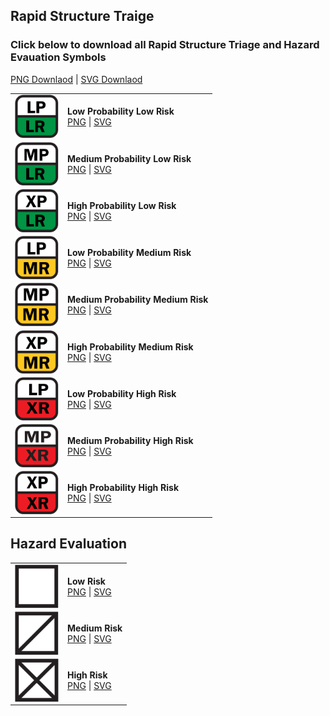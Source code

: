 ## Rapid Structure Traige

### Click below to download all Rapid Structure Triage and Hazard Evauation Symbols<br>
<a href="https://github.com/NAPSG/USR-Symbology/raw/main/Rapid%20Structure%20Triage%20and%20Hazard%20Evaluation/rsthaz_png.zip">PNG Downlaod</a> | <a href="https://github.com/NAPSG/USR-Symbology/raw/main/Rapid%20Structure%20Triage%20and%20Hazard%20Evaluation/rsthaz_svg.zip">SVG Downlaod</a>

|            |                     |
| ---------- | ------------------- | 
| <img src="https://github.com/NAPSG/USR-Symbology/blob/main/Rapid%20Structure%20Triage%20and%20Hazard%20Evaluation/Rapid%20Structure%20Triage/SVGs/USR_RapidStructureTriage_LowProbabilityLowRisk.svg" align="center" width="70px"/> | **Low Probability Low Risk** <br> <a href="https://github.com/NAPSG/USR-Symbology/blob/main/Rapid%20Structure%20Triage%20and%20Hazard%20Evaluation/Rapid%20Structure%20Triage/PNGs/USR_RapidStructureTriage_LowProbabilityLowRisk.png">PNG</a> \| <a href="https://github.com/NAPSG/USR-Symbology/blob/main/Rapid%20Structure%20Triage%20and%20Hazard%20Evaluation/Rapid%20Structure%20Triage/SVGs/USR_RapidStructureTriage_LowProbabilityLowRisk.svg">SVG</a>|
| <img src="https://github.com/NAPSG/USR-Symbology/blob/main/Rapid%20Structure%20Triage%20and%20Hazard%20Evaluation/Rapid%20Structure%20Triage/SVGs/USR_RapidStructureTriage_MediumProbabilityLowRisk.svg" align="center" width="70px"/> | **Medium Probability Low Risk** <br> <a href="https://github.com/NAPSG/USR-Symbology/blob/main/Rapid%20Structure%20Triage%20and%20Hazard%20Evaluation/Rapid%20Structure%20Triage/PNGs/USR_RapidStructureTriage_MediumProbabilityLowRisk.png">PNG</a> \| <a href="https://github.com/NAPSG/USR-Symbology/blob/main/Rapid%20Structure%20Triage%20and%20Hazard%20Evaluation/Rapid%20Structure%20Triage/SVGs/USR_RapidStructureTriage_MediumProbabilityLowRisk.svg">SVG</a>|
| <img src="https://github.com/NAPSG/USR-Symbology/blob/main/Rapid%20Structure%20Triage%20and%20Hazard%20Evaluation/Rapid%20Structure%20Triage/SVGs/USR_RapidStructureTriage_HighProbabilityLowRisk.svg" align="center" width="70px"/> | **High Probability Low Risk** <br> <a href="https://github.com/NAPSG/USR-Symbology/blob/main/Rapid%20Structure%20Triage%20and%20Hazard%20Evaluation/Rapid%20Structure%20Triage/PNGs/USR_RapidStructureTriage_HighProbabilityLowRisk.png">PNG</a> \| <a href="https://github.com/NAPSG/USR-Symbology/blob/main/Rapid%20Structure%20Triage%20and%20Hazard%20Evaluation/Rapid%20Structure%20Triage/SVGs/USR_RapidStructureTriage_HighProbabilityLowRisk.svg">SVG</a>|
| <img src="https://github.com/NAPSG/USR-Symbology/blob/main/Rapid%20Structure%20Triage%20and%20Hazard%20Evaluation/Rapid%20Structure%20Triage/SVGs/USR_RapidStructureTriage_LowProbabilityMediumRisk.svg" align="center" width="70px"/> | **Low Probability Medium Risk** <br> <a href="https://github.com/NAPSG/USR-Symbology/blob/main/Rapid%20Structure%20Triage%20and%20Hazard%20Evaluation/Rapid%20Structure%20Triage/PNGs/USR_RapidStructureTriage_LowProbabilityMediumRisk.png">PNG</a> \| <a href="https://github.com/NAPSG/USR-Symbology/blob/main/Rapid%20Structure%20Triage%20and%20Hazard%20Evaluation/Rapid%20Structure%20Triage/SVGs/USR_RapidStructureTriage_LowProbabilityMediumRisk.svg">SVG</a>|
| <img src="https://github.com/NAPSG/USR-Symbology/blob/main/Rapid%20Structure%20Triage%20and%20Hazard%20Evaluation/Rapid%20Structure%20Triage/SVGs/USR_RapidStructureTriage_MediumProbabilityMediumRisk.svg" align="center" width="70px"/> | **Medium Probability Medium Risk** <br> <a href="https://github.com/NAPSG/USR-Symbology/blob/main/Rapid%20Structure%20Triage%20and%20Hazard%20Evaluation/Rapid%20Structure%20Triage/PNGs/USR_RapidStructureTriage_MediumProbabilityMediumRisk.png">PNG</a> \| <a href="https://github.com/NAPSG/USR-Symbology/blob/main/Rapid%20Structure%20Triage%20and%20Hazard%20Evaluation/Rapid%20Structure%20Triage/SVGs/USR_RapidStructureTriage_MediumProbabilityMediumRisk.svg">SVG</a>|
| <img src="https://github.com/NAPSG/USR-Symbology/blob/main/Rapid%20Structure%20Triage%20and%20Hazard%20Evaluation/Rapid%20Structure%20Triage/SVGs/USR_RapidStructureTriage_HighProbabilityMediumRisk.svg" align="center" width="70px"/> | **High Probability Medium Risk** <br> <a href="https://github.com/NAPSG/USR-Symbology/blob/main/Rapid%20Structure%20Triage%20and%20Hazard%20Evaluation/Rapid%20Structure%20Triage/PNGs/USR_RapidStructureTriage_HighProbabilityMediumRisk.png">PNG</a> \| <a href="https://github.com/NAPSG/USR-Symbology/blob/main/Rapid%20Structure%20Triage%20and%20Hazard%20Evaluation/Rapid%20Structure%20Triage/SVGs/USR_RapidStructureTriage_HighProbabilityMediumRisk.svg">SVG</a>|
| <img src="https://github.com/NAPSG/USR-Symbology/blob/main/Rapid%20Structure%20Triage%20and%20Hazard%20Evaluation/Rapid%20Structure%20Triage/SVGs/USR_RapidStructureTriage_LowProbabilityHighRisk.svg" align="center" width="70px"/> | **Low Probability High Risk** <br> <a href="https://github.com/NAPSG/USR-Symbology/blob/main/Rapid%20Structure%20Triage%20and%20Hazard%20Evaluation/Rapid%20Structure%20Triage/PNGs/USR_RapidStructureTriage_LowProbabilityHighRisk.png">PNG</a> \| <a href="https://github.com/NAPSG/USR-Symbology/blob/main/Rapid%20Structure%20Triage%20and%20Hazard%20Evaluation/Rapid%20Structure%20Triage/SVGs/USR_RapidStructureTriage_LowProbabilityHighRisk.svg">SVG</a>|
| <img src="https://github.com/NAPSG/USR-Symbology/blob/main/Rapid%20Structure%20Triage%20and%20Hazard%20Evaluation/Rapid%20Structure%20Triage/SVGs/USR_RapidStructureTriage_MediumProbabilityHighRisk.svg" align="center" width="70px"/> | **Medium Probability High Risk** <br> <a href="https://github.com/NAPSG/USR-Symbology/blob/main/Rapid%20Structure%20Triage%20and%20Hazard%20Evaluation/Rapid%20Structure%20Triage/PNGs/USR_RapidStructureTriage_MediumProbabilityHighRisk.png">PNG</a> \| <a href="https://github.com/NAPSG/USR-Symbology/blob/main/Rapid%20Structure%20Triage%20and%20Hazard%20Evaluation/Rapid%20Structure%20Triage/SVGs/USR_RapidStructureTriage_MediumProbabilityHighRisk.svg">SVG</a>|
| <img src="https://github.com/NAPSG/USR-Symbology/blob/main/Rapid%20Structure%20Triage%20and%20Hazard%20Evaluation/Rapid%20Structure%20Triage/SVGs/USR_RapidStructureTriage_HighProbabilityHighRisk.svg" align="center" width="70px"/> | **High Probability High Risk** <br> <a href="https://github.com/NAPSG/USR-Symbology/blob/main/Rapid%20Structure%20Triage%20and%20Hazard%20Evaluation/Rapid%20Structure%20Triage/PNGs/USR_RapidStructureTriage_HighProbabilityHighRisk.png">PNG</a> \| <a href="https://github.com/NAPSG/USR-Symbology/blob/main/Rapid%20Structure%20Triage%20and%20Hazard%20Evaluation/Rapid%20Structure%20Triage/SVGs/USR_RapidStructureTriage_HighProbabilityHighRisk.svg">SVG</a>|

## Hazard Evaluation
|            |                     |
| ---------- | ------------------- |
| <img src="https://github.com/NAPSG/USR-Symbology/blob/main/Rapid%20Structure%20Triage%20and%20Hazard%20Evaluation/Hazard%20Evaluation/SVGs/USR_HazardEvaluation_LowRisk.svg" align="center" width="70px"/> | **Low Risk** <br> <a href="https://github.com/NAPSG/USR-Symbology/blob/main/Rapid%20Structure%20Triage%20and%20Hazard%20Evaluation/Hazard%20Evaluation/PNGs/USR_HazardEvaluation_LowRisk.png">PNG</a> \| <a href="https://github.com/NAPSG/USR-Symbology/blob/main/Rapid%20Structure%20Triage%20and%20Hazard%20Evaluation/Hazard%20Evaluation/SVGs/USR_HazardEvaluation_LowRisk.svg">SVG</a>|
| <img src="https://github.com/NAPSG/USR-Symbology/blob/main/Rapid%20Structure%20Triage%20and%20Hazard%20Evaluation/Hazard%20Evaluation/SVGs/USR_HazardEvaluation_MediumRisk.svg" align="center" width="70px"/> | **Medium Risk** <br> <a href="https://github.com/NAPSG/USR-Symbology/blob/main/Rapid%20Structure%20Triage%20and%20Hazard%20Evaluation/Hazard%20Evaluation/PNGs/USR_HazardEvaluation_MediumRisk.png">PNG</a> \| <a href="https://github.com/NAPSG/USR-Symbology/blob/main/Rapid%20Structure%20Triage%20and%20Hazard%20Evaluation/Hazard%20Evaluation/SVGs/USR_HazardEvaluation_MediumRisk.svg">SVG</a>|
| <img src="https://github.com/NAPSG/USR-Symbology/blob/main/Rapid%20Structure%20Triage%20and%20Hazard%20Evaluation/Hazard%20Evaluation/SVGs/USR_HazardEvaluation_HighRisk.svg" align="center" width="70px"/> | **High Risk** <br> <a href="https://github.com/NAPSG/USR-Symbology/blob/main/Rapid%20Structure%20Triage%20and%20Hazard%20Evaluation/Hazard%20Evaluation/PNGs/USR_HazardEvaluation_HighRisk.png">PNG</a> \| <a href="https://github.com/NAPSG/USR-Symbology/blob/main/Rapid%20Structure%20Triage%20and%20Hazard%20Evaluation/Hazard%20Evaluation/SVGs/USR_HazardEvaluation_HighRisk.svg">SVG</a>|


